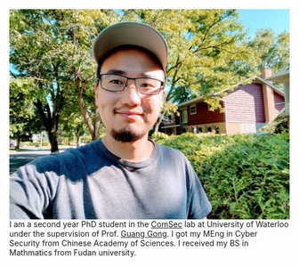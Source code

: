 <img align="right" src="https://github.com/LuoGuiwen/Guiwen-Luo/blob/40dc2ad2292927e2920a54e49f6b67bbddc20e19/smallguiwen.jpeg">

I am a second year PhD student in the [ComSec](https://uwaterloo.ca/communications-security-lab/) lab at University of Waterloo under the supervision of Prof. [Guang Gong](https://uwaterloo.ca/electrical-computer-engineering/profile/ggong). I got my MEng in Cyber Security from Chinese Academy of Sciences. I received my BS in Mathmatics from Fudan university.
